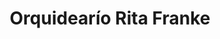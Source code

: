 ---
title: "Orquidearío Rita Franke"
url: /montecarlo/orquideario-rita-franke/
shop: floristería
---